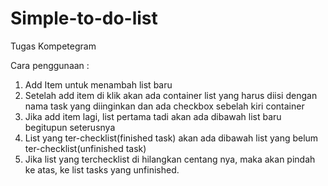 # Simple-to-do-list
Tugas Kompetegram

Cara penggunaan :
1. Add Item untuk menambah list baru
2. Setelah add item di klik akan ada container list yang harus diisi dengan nama task yang diinginkan dan ada checkbox sebelah kiri container
3. Jika add item lagi, list pertama tadi akan ada dibawah list baru begitupun seterusnya
4. List yang ter-checklist(finished task) akan ada dibawah list yang belum ter-checklist(unfinished task)
5. Jika list yang terchecklist di hilangkan centang nya, maka akan pindah ke atas, ke list tasks yang unfinished.  
